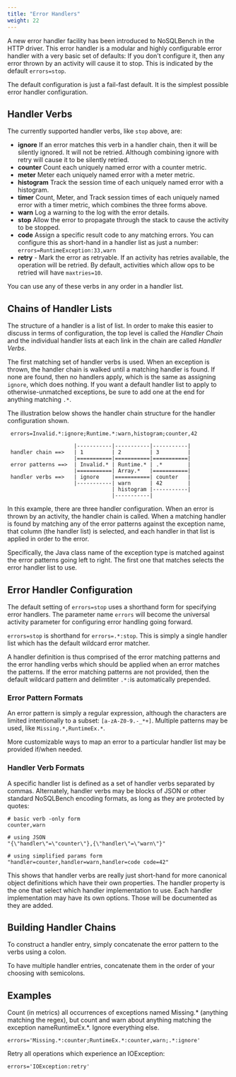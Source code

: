 ```yaml
---
title: "Error Handlers"
weight: 22
---
```


A new error handler facility has been introduced to NoSQLBench in the HTTP driver. This error
handler is a modular and highly configurable error handler with a very basic set of defaults:
If you don't configure it, then any error thrown by an activity will cause it to stop. This is
indicated by the default `errors=stop`.

The default configuration is just a fail-fast default. It is the simplest possible error handler
configuration.

## Handler Verbs

The currently supported handler verbs, like `stop` above, are:

* **ignore** If an error matches this verb in a handler chain, then it will be silently ignored. 
  It will not be retried. Although combining ignore with retry will cause it to be silently retried.
* **counter** Count each uniquely named error with a counter metric.
* **meter** Meter each uniquely named error with a meter metric.
* **histogram** Track the session time of each uniquely named error with a histogram.
* **timer** Count, Meter, and Track session times of each uniquely named error with a timer metric,
  which combines the three forms above.
* **warn** Log a warning to the log with the error details.
* **stop** Allow the error to propagate through the stack to cause the activity to be stopped.
* **code** Assign a specific result code to any matching errors. You can configure this as
  short-hand in a handler list as just a number: `errors=RuntimeException:33,warn`
* **retry** - Mark the error as retryable. If an activity has retries available, the operation will
  be retried. By default, activities which allow ops to be retried will have `maxtries=10`.

You can use any of these verbs in any order in a handler list.

## Chains of Handler Lists

The structure of a handler is a list of list. In order to make this easier to discuss in terms of
configuration, the top level is called the _Handler Chain_ and the individual handler lists at each
link in the chain are called _Handler Verbs_.

The first matching set of handler verbs is used. When an exception is thrown, the handler chain 
is walked until a matching handler is found. If none are found, then no handlers apply, which is 
the same as assigning `ignore`, which does nothing. If you want a default handler list to apply 
to otherwise-unmatched exceptions, be sure to add one at the end for anything matching `.*`.

The illustration below shows the handler chain structure for the handler configuration shown.

     errors=Invalid.*:ignore;Runtime.*:warn,histogram;counter,42

                         |-----------|-----------|-----------|
     handler chain ==>   | 1         | 2         | 3         |
                         |===========|===========|===========|
     error patterns ==>  | Invalid.* | Runtime.* | .*        |
                         |===========| Array.*   |===========|
     handler verbs ==>   | ignore    |===========| counter   |
                         |-----------| warn      | 42        |
                                     | histogram |-----------|
                                     |-----------|

In this example, there are three handler configuration. When an error is thrown by an activity, the
handler chain is called. When a matching handler is found by matching any of the error patterns
against the exception name, that column (the handler list) is selected, and each handler in that
list is applied in order to the error.

Specifically, the Java class name of the exception type is matched against the error patterns going
left to right. The first one that matches selects the error handler list to use.

## Error Handler Configuration

The default setting of `errors=stop` uses a shorthand form for specifying error handlers. The
parameter name `errors` will become the universal activity parameter for configuring error handling
going forward.

`errors=stop` is shorthand for `errors=.*:stop`. This is simply a single handler list which has the
default wildcard error matcher.

A handler definition is thus comprised of the error matching patterns and the error handling verbs
which should be applied when an error matches the patterns. If the error matching patterns are not
provided, then the default wildcard pattern and delimtiter `.*:`is automatically prepended.

### Error Pattern Formats

An error pattern is simply a regular expression, although the characters are limited intentionally
to a subset: `[a-zA-Z0-9.-_*+]`. Multiple patterns may be used, like `Missing.*,RuntimeEx.*`.

More customizable ways to map an error to a particular handler list may be provided if/when needed.

### Handler Verb Formats

A specific handler list is defined as a set of handler verbs separated by commas. Alternately,
handler verbs may be blocks of JSON or other standard NoSQLBench encoding formats, as long as they
are protected by quotes:

    # basic verb -only form
    counter,warn

    # using JSON
    "{\"handler\"=\"counter\"},{\"handler\"=\"warn\"}"

    # using simplified params form
    "handler=counter,handler=warn,handler=code code=42"

This shows that handler verbs are really just short-hand for more canonical object definitions which
have their own properties. The handler property is the one that select which handler implementation
to use. Each handler implementation may have its own options. Those will be documented as they are
added.

## Building Handler Chains

To construct a handler entry, simply concatenate the error pattern to the verbs using a colon.

To have multiple handler entries, concatenate them in the order of your choosing with semicolons.

## Examples

Count (in metrics) all occurrences of exceptions named Missing.* (anything matching the regex), but
count and warn about anything matching the exception nameRuntimeEx.*. Ignore everything else.

    errors='Missing.*:counter;RuntimeEx.*:counter,warn;.*:ignore'

Retry all operations which experience an IOException:

    errors='IOException:retry'


